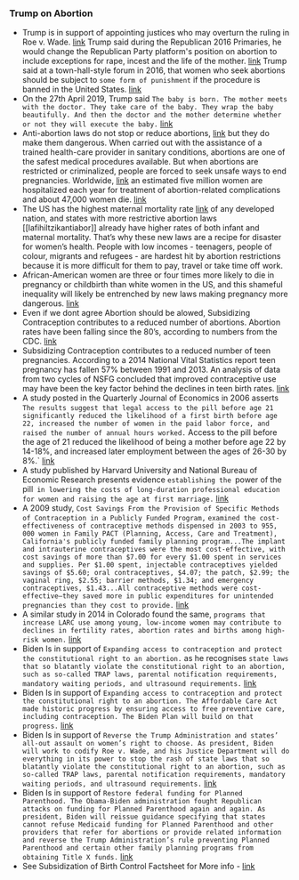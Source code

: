 ### Trump on Abortion
- Trump is in support of appointing justices who may overturn the ruling in Roe v. Wade. [link](https://edition.cnn.com/2016/11/14/politics/trump-gay-marriage-abortion-supreme-court/) Trump said during the Republican 2016 Primaries, he would change the Republican Party platform's position on abortion to include exceptions for rape, incest and the life of the mother. [link](https://edition.cnn.com/2016/04/21/politics/donald-trump-republican-platform-abortion/) Trump said at a town-hall-style forum in 2016, that women who seek abortions should be subject to `some form of punishment` if the procedure is banned in the United States. [link](https://www.nytimes.com/2016/03/31/us/politics/donald-trump-abortion.html)
- On the 27th April 2019, Trump said `The baby is born. The mother meets with the doctor. They take care of the baby. They wrap the baby beautifully. And then the doctor and the mother determine whether or not they will execute the baby.` [link](https://www.nytimes.com/2019/04/28/us/politics/trump-abortion-fact-check.html)
- Anti-abortion laws do not stop or reduce abortions, [link](https://apps.who.int/iris/bitstream/handle/10665/173586/WHO_RHR_15.04_eng.pdf;jsessionid=29C1CFD0AB9731960132761646E95991?sequence=1) but they do make them dangerous. When carried out with the assistance of a trained health-care provider in sanitary conditions, abortions are one of the safest medical procedures available. But when abortions are restricted or criminalized, people are forced to seek unsafe ways to end pregnancies. Worldwide, [link](https://youthsextion.files.wordpress.com/2011/05/2011facts-iaw.pdf) an estimated five million women are hospitalized each year for treatment of abortion-related complications and about 47,000 women die. [link](https://apps.who.int/iris/bitstream/handle/10665/112321/WHO_RHR_14.09_eng.pdf;jsessionid=481B6A58181BB579E0C654F97A1ADEAF?sequence=1)
- The US has the highest maternal mortality rate [link](https://www.npr.org/2017/05/12/528098789/u-s-has-the-worst-rate-of-maternal-deaths-in-the-developed-world) of any developed nation, and states with more restrictive abortion laws [[lafihiltzikantiabor]] already have higher rates of both infant and maternal mortality. That’s why these new laws are a recipe for disaster for women’s health. People with low incomes - teenagers, people of colour, migrants and refugees - are hardest hit by abortion restrictions because it is more difficult for them to pay, travel or take time off work.
- African-American women are three or four times more likely to die in pregnancy or childbirth than white women in the US, and this shameful inequality will likely be entrenched by new laws making pregnancy more dangerous. [link](https://www.amnesty.org/en/latest/news/2019/06/abortion-laws-in-the-us-10-things-you-need-to-know/)
- Even if we dont agree Abortion should be alowed, Subsidizing Contraception contributes to a reduced number of abortions. Abortion rates have been falling since the 80’s, according to numbers from the CDC. [link](https://www.cdc.gov/nchs/data/nvsr/nvsr63/nvsr63_04.pdf)
- Subsidizing Contraception contributes to a reduced number of teen pregnancies. According to a 2014 National Vital Statistics report teen pregnancy has fallen 57% between 1991 and 2013. An analysis of data from two cycles of NSFG concluded that improved contraceptive use may have been the key factor behind the declines in teen birth rates. [link](https://www.cdc.gov/nchs/data/nvsr/nvsr63/nvsr63_04.pdf)
- A study posted in the Quarterly Journal of Economics in 2006 asserts `The results suggest that legal access to the pill before age 21 significantly reduced the likelihood of a first birth before age 22, increased the number of women in the paid labor force, and raised the number of annual hours worked.` Access to the pill before the age of 21 reduced the likelihood of being a mother before age 22 by 14-18%, and increased later employment between the ages of 26-30 by 8%.` [link](https://pdfs.semanticscholar.org/19c2/ba3f4f380f3ba5dc064b7b6e8e9f095492e2.pdf)
- A study published by Harvard University and National Bureau of Economic Research presents evidence `establishing the `power of the pill` in lowering the costs of long-duration professional education for women and raising the age at first marriage.` [link](https://dash.harvard.edu/handle/1/2624453)
- A 2009 study, `Cost Savings From the Provision of Specific Methods of Contraception in a Publicly Funded Program,` `examined the cost-effectiveness of contraceptive methods dispensed in 2003 to 955, 000 women in Family PACT (Planning, Access, Care and Treatment), California's publicly funded family planning program...The implant and intrauterine contraceptives were the most cost-effective, with cost savings of more than $7.00 for every $1.00 spent in services and supplies. Per $1.00 spent, injectable contraceptives yielded savings of $5.60; oral contraceptives, $4.07; the patch, $2.99; the vaginal ring, $2.55; barrier methods, $1.34; and emergency contraceptives, $1.43...All contraceptive methods were cost-effective—they saved more in public expenditures for unintended pregnancies than they cost to provide.` [link](https://www.ncbi.nlm.nih.gov/pmc/articles/PMC2661445/)
- A similar study in 2014 in Colorado found the same, `programs that increase LARC use among young, low-income women may contribute to declines in fertility rates, abortion rates and births among high-risk women.` [link](http://onlinelibrary.wiley.com/doi/10.1363/46e1714/full)
- Biden Is in support of `Expanding access to contraception and protect the constitutional right to an abortion.` as he recognises `state laws that so blatantly violate the constitutional right to an abortion, such as so-called TRAP laws, parental notification requirements, mandatory waiting periods, and ultrasound requirements.` [link](https://joebiden.com/healthcare/)
- Biden Is in support of `Expanding access to contraception and protect the constitutional right to an abortion. The Affordable Care Act made historic progress by ensuring access to free preventive care, including contraception. The Biden Plan will build on that progress.` [link](https://joebiden.com/healthcare/)
- Biden Is in support of `Reverse the Trump Administration and states’ all-out assault on women’s right to choose. As president, Biden will work to codify Roe v. Wade, and his Justice Department will do everything in its power to stop the rash of state laws that so blatantly violate the constitutional right to an abortion, such as so-called TRAP laws, parental notification requirements, mandatory waiting periods, and ultrasound requirements.` [link](https://joebiden.com/healthcare/)
- Biden Is in support of `Restore federal funding for Planned Parenthood. The Obama-Biden administration fought Republican attacks on funding for Planned Parenthood again and again. As president, Biden will reissue guidance specifying that states cannot refuse Medicaid funding for Planned Parenthood and other providers that refer for abortions or provide related information and reverse the Trump Administration’s rule preventing Planned Parenthood and certain other family planning programs from obtaining Title X funds.` [link](https://joebiden.com/healthcare/)
- See Subsidization of Birth Control Factsheet for More info - [link](https://docs.google.com/document/d/1gfd_OVEdAeMf0YiExT4hSqr2gPxEazcg4lte8vd1Lqw/edit?usp=sharing)